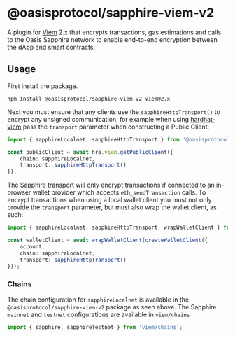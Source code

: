 # @oasisprotocol/sapphire-viem-v2

A plugin for [Viem] 2.x that encrypts transactions, gas estimations and calls to
the Oasis Sapphire network to enable end-to-end encryption between the dApp and
smart contracts.

[Viem]: https://viem.sh/

## Usage

First install the package.

```
npm install @oasisprotocol/sapphire-viem-v2 viem@2.x
```

Next you must ensure that any clients use the `sapphireHttpTransport()` to encrypt
any unsigned communication, for example when using [hardhat-viem] pass the
`transport` parameter when constructing a Public Client:

[hardhat-viem]: https://hardhat.org/hardhat-runner/docs/advanced/using-viem

```typescript
import { sapphireLocalnet, sapphireHttpTransport } from '@oasisprotocol/sapphire-viem-v2';

const publicClient = await hre.viem.getPublicClient({
	chain: sapphireLocalnet,
	transport: sapphireHttpTransport()
});
```

The Sapphire transport will only encrypt transactions if connected to an
in-browser wallet provider which accepts `eth_sendTransaction` calls. To encrypt
transactions when using a local wallet client you must not only provide the
`transport` parameter, but must also wrap the wallet client, as such:

```typescript
import { sapphireLocalnet, sapphireHttpTransport, wrapWalletClient } from '@oasisprotocol/sapphire-viem-v2';

const walletClient = await wrapWalletClient(createWalletClient({
	account,
	chain: sapphireLocalnet,
	transport: sapphireHttpTransport()
}));
```

### Chains

The chain configuration for `sapphireLocalnet` is available in the `@oasisprotocol/sapphire-viem-v2` package as seen above.
The Sapphire `mainnet` and `testnet` configurations are available in `viem/chains`
```ts
import { sapphire, sapphireTestnet } from 'viem/chains';
```
